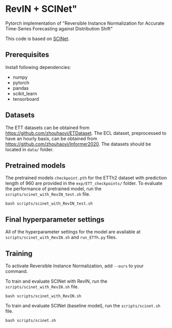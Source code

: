 # RevIN + SCINet"
Pytorch implementation of "Reversible Instance Normalization for Accurate Time-Series Forecasting against Distribution Shift"

This code is based on [SCINet](https://github.com/cure-lab/SCINet).

## Prerequisites
Install following dependencies:
- numpy
- pytorch
- pandas
- scikit_learn
- tensorboard

## Datasets
The ETT datasets can be obtained from https://github.com/zhouhaoyi/ETDataset.
The ECL dataset, preprocessed to have an hourly basis, can be obtained from https://github.com/zhouhaoyi/Informer2020.
The datasets should be located in `data/` folder.

## Pretrained models
The pretrained models `checkpoint.pth` for the ETTh2 dataset with prediction length of 960 are provided in the `exp/ETT_checkpoints/` folder.
To evaluate the performance of pretrained model, run the `scripts/scinet_with_RevIN_test.sh` file.
```
bash scripts/scinet_with_RevIN_test.sh
```

## Final hyperparameter settings
All of the hyperparameter settings for the model are available at `scripts/scinet_with_RevIN.sh` and `run_ETTh.py` files.

## Training
To activate Reversible Instance Normalization, add `--ours` to your command.

To train and evaluate SCINet with RevIN, run the `scripts/scinet_with_RevIN.sh` file.
```
bash scripts/scinet_with_RevIN.sh
```

To train and evaluate SCINet (baseline model), run the `scripts/scinet.sh` file.
```
bash scripts/scinet.sh
```
